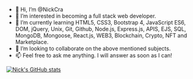 - 👋 Hi, I’m @NickCra
- 👀 I’m interested in becoming a full stack web developer.
- 🌱 I’m currently learning HTML5, CSS3, Bootstrap 4, JavaScript ES6, DOM, jQuery, Unix, Git, Github, Node.js, Express.js, APIS, EJS, SQL, MongoDB, Mongoose, React.js, WEB3, Blockchain, Crypto, NFT and Marketplace.
- 💞️ I’m looking to collaborate on the above mentioned subjects.
- 📫 Feel free to ask me anything. I will answer as soon as I can!

[![Nick's GitHub stats](https://github-readme-stats.vercel.app/api?username=NickCra&show_icons=true&theme=tokyonight)](https://github.com/NickCra/github-readme-stats)

<!---
NickCra/NickCra is a ✨ special ✨ repository because its `README.md` (this file) appears on your GitHub profile.
You can click the Preview link to take a look at your changes.
--->
